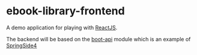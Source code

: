# ebook-library-frontend

A demo application for playing with [ReactJS](http://facebook.github.io/react).

The backend will be based on the [boot-api](https://github.com/springside/springside4/tree/master/examples/boot-api) module which is an example of [SpringSide4](https://github.com/springside/springside4) 
